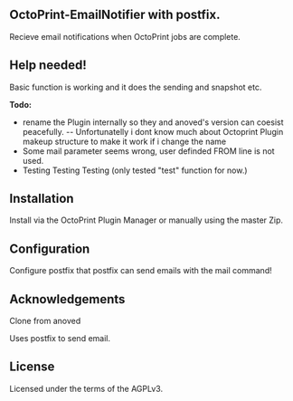 ## OctoPrint-EmailNotifier with postfix.
Recieve email notifications when OctoPrint jobs are complete.

## Help needed!
Basic function is working and it does the sending and snapshot etc.

__Todo:__

- rename the Plugin internally so they and anoved's version can coesist peacefully.
-- Unfortunatelly i dont know much about Octoprint Plugin makeup structure to make it work if i change the name
- Some mail parameter seems wrong, user definded FROM line is not used.
- Testing Testing Testing (only tested "test" function for now.)

## Installation

Install via the OctoPrint Plugin Manager or manually using the master Zip.

## Configuration
Configure postfix that postfix can send emails with the mail command!

## Acknowledgements
Clone from anoved

Uses postfix to send email.

## License
Licensed under the terms of the AGPLv3.

